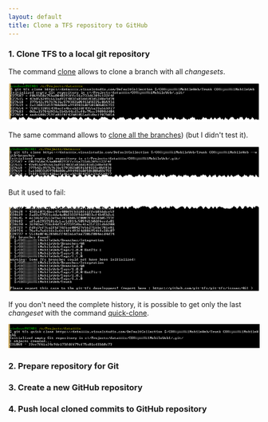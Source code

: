 ```yaml
---
layout: default
title: Clone a TFS repository to GitHub
---
```



### 1. Clone TFS to a local git repository

The command [clone](https://github.com/git-tfs/git-tfs/blob/master/doc/commands/clone.md) allows to clone a branch with all _changesets_. 

![git-tfs clone](git-tfs-clone.png)

The same command allows to [clone all the branches](https://github.com/git-tfs/git-tfs/blob/master/doc/commands/clone.md#clone-all-the-branches-and-merge-changesets)) (but I didn't test it).

![git-tfs clone with branches](git-tfs-clone-with-branches.png)

But it used to fail:

![git-tfs clone with branches broken](git-tfs-clone-with-branches-broken.png)

If you don't need the complete history, it is possible to get only the last _changeset_ with the command [quick-clone](https://github.com/git-tfs/git-tfs/blob/master/doc/commands/quick-clone.md).

![git-tfs quick-clone](git-tfs-quick-clone.png)

### 2. Prepare repository for Git

<!-- TODO (git configuration files, delete files, etc) -->

### 3. Create a new GitHub repository

<!-- TODO -->

### 4. Push local cloned commits to GitHub repository

<!-- TODO -->


